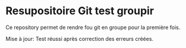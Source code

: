 # Resupositoire Git test groupir

Ce repository permet de rendre fou git en groupe pour la première fois.

Mise à jour:
Test réussi après correction des erreurs créées.

